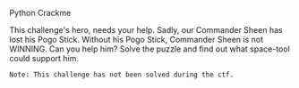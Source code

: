Python Crackme

This challenge's hero, needs your help. Sadly, our Commander Sheen has lost his Pogo Stick. Without his Pogo Stick,
Commander Sheen is not WINNING. Can you help him? Solve the puzzle and find out what space-tool could support him. 

```
Note: This challenge has not been solved during the ctf.
```
